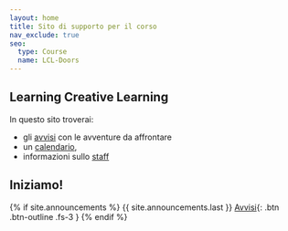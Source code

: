 ```yaml
---
layout: home
title: Sito di supporto per il corso
nav_exclude: true
seo:
  type: Course
  name: LCL-Doors
---
```


## Learning Creative Learning

In questo sito troverai:

- gli [avvisi](announcements.md) con le avventure da affrontare
- un [calendario](calendario.md),
- informazioni sullo [staff](staff.md)

## Iniziamo!

{% if site.announcements %}
{{ site.announcements.last }}
[Avvisi](announcements.md){: .btn .btn-outline .fs-3 }
{% endif %}
